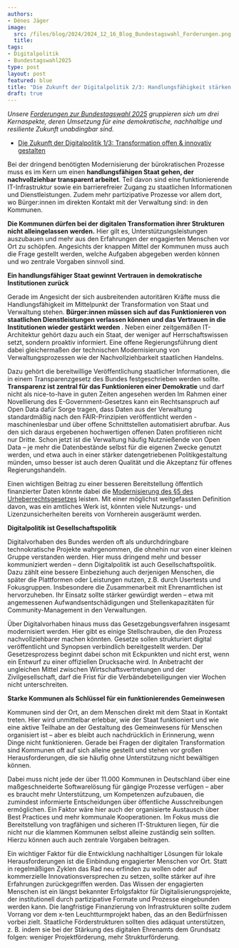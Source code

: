 ```yaml
---
authors:
- Dénes Jäger
image:
  src: /files/blog/2024/2024_12_16_Blog_Bundestagswahl_Forderungen.png
  title: 
tags:
- Digitalpolitik
- Bundestagswahl2025
type: post
layout: post
featured: blue
title: "Die Zukunft der Digitalpolitik 2/3: Handlungsfähigkeit stärken & Vertrauen zurückgewinnen"
draft: true
---
```


*Unsere [Forderungen zur Bundestagswahl 2025](https://okfn.de/publikationen/2024-okf-forderungen-bundestagswahl/) gruppieren sich um drei Kernaspekte, deren Umsetzung für eine demokratische, nachhaltige und resiliente Zukunft unabdingbar sind.*
* [ Die Zukunft der Digitalpolitik 1/3: Transformation offen & innovativ gestalten](https://okfn.de/blog/)

Bei der dringend benötigten Modernisierung der bürokratischen Prozesse muss es im Kern um einen <b>handlungsfähigen Staat gehen, der nachvollziehbar transparent arbeitet</b>. Teil davon sind eine funktionierende IT-Infrastruktur sowie ein barrierefreier Zugang zu staatlichen Informationen und Dienstleistungen. Zudem mehr partizipative Prozesse vor allem dort, wo Bürger:innen im direkten Kontakt mit der Verwaltung sind: in den Kommunen. 

<b>Die Kommunen dürfen bei der digitalen Transformation ihrer Strukturen nicht alleingelassen werden.</b> Hier gilt es, Unterstützungsleistungen auszubauen und mehr aus den Erfahrungen der engagierten Menschen vor Ort zu schöpfen. Angesichts der knappen Mittel der Kommunen muss auch die Frage gestellt werden, welche Aufgaben abgegeben werden können und wo zentrale Vorgaben sinnvoll sind.

**Ein handlungsfähiger Staat gewinnt Vertrauen in demokratische Institutionen zurück**

Gerade im Angesicht der sich ausbreitenden autoritären Kräfte muss die Handlungsfähigkeit im Mittelpunkt der Transformation von Staat und Verwaltung stehen. <b>Bürger:innen müssen sich auf das Funktionieren von staatlichen Dienstleistungen verlassen können und das Vertrauen in die Institutionen wieder gestärkt werden </b>. Neben einer zeitgemäßen IT-Architektur gehört dazu auch ein Staat, der weniger auf Herrschaftswissen setzt, sondern proaktiv informiert. Eine offene Regierungsführung dient dabei gleichermaßen der technischen Modernisierung von Verwaltungsprozessen wie der Nachvollziehbarkeit staatlichen Handelns. 

Dazu gehört die bereitwillige Veröffentlichung staatlicher Informationen, die in einem Transparenzgesetz des Bundes festgeschrieben werden sollte. <b>Transparenz ist zentral für das Funktionieren einer Demokratie</b> und darf nicht als nice-to-have in guten Zeiten angesehen werden Im Rahmen einer Novellierung des E-Government-Gesetzes kann ein Rechtsanspruch auf Open Data dafür Sorge tragen, dass Daten aus der Verwaltung standardmäßig nach den FAIR-Prinzipien veröffentlicht werden - maschinenlesbar und über offene Schnittstellen automatisiert abrufbar. Aus den sich daraus ergebenen hochwertigen offenen Daten profitieren nicht nur Dritte. Schon jetzt ist die Verwaltung häufig Nutznießende von Open Data – je mehr die Datenbestände selbst für die eigenen Zwecke genutzt werden, und etwa auch in einer stärker datengetriebenen Politikgestaltung münden, umso besser ist auch deren Qualität und die Akzeptanz für offenes Regierungshandeln.

Einen wichtigen Beitrag zu einer besseren Bereitstellung öffentlich finanzierter Daten könnte dabei die [Modernisierung des §5 des Urheberrechtsgesetzes](https://blog.wikimedia.de/2023/02/23/monsters-of-law/) leisten. Mit einer möglichst weitgefassten Definition davon, was ein amtliches Werk ist, könnten viele Nutzungs- und Lizenzunsicherheiten bereits von Vornherein ausgeräumt werden.

**Digitalpolitik ist Gesellschaftspolitik**

Digitalvorhaben des Bundes werden oft als undurchdringbare technokratische Projekte wahrgenommen, die ohnehin nur von einer kleinen Gruppe verstanden werden. Hier muss dringend mehr und besser kommuniziert werden – denn Digitalpolitik ist auch Gesellschaftspolitik. Dazu zählt eine bessere Einbeziehung  auch derjenigen Menschen, die später die Plattformen oder Leistungen nutzen, z.B. durch Usertests und Fokusgruppen. Insbesondere die Zusammenarbeit mit Ehrenamtlichen ist hervorzuheben. Ihr Einsatz sollte stärker gewürdigt werden – etwa mit angemessenen Aufwandsentschädigungen und Stellenkapazitäten für Community-Management in den Verwaltungen.

Über Digitalvorhaben hinaus muss das Gesetzgebungsverfahren insgesamt modernisiert werden. Hier gibt es einige Stellschrauben, die den Prozess nachvollziehbarer machen könnten. Gesetze sollen strukturiert digital veröffentlicht und Synopsen verbindlich bereitgestellt werden. Der Gesetzesprozess beginnt dabei schon mit Eckpunkten und nicht erst, wenn ein Entwurf zu einer offiziellen Drucksache wird. In Anbetracht der ungleichen Mittel zwischen Wirtschaftsvertretungen und der Zivilgesellschaft, darf die Frist für die Verbändebeteiligungen vier Wochen nicht unterschreiten.

**Starke Kommunen als Schlüssel für ein funktionierendes Gemeinwesen**

Kommunen sind der Ort, an dem Menschen direkt mit dem Staat in Kontakt treten. Hier wird unmittelbar erlebbar, wie der Staat funktioniert und wie eine aktive Teilhabe an der Gestaltung des Gemeinwesens für Menschen organisiert ist – aber es bleibt auch nachdrücklich in Erinnerung, wenn Dinge nicht funktionieren. Gerade bei Fragen der digitalen Transformation sind Kommunen oft auf sich alleine gestellt und stehen vor großen Herausforderungen, die sie häufig ohne Unterstützung nicht bewältigen können. 

Dabei muss nicht jede der über 11.000 Kommunen in Deutschland über eine maßgeschneiderte Softwarelösung für gängige Prozesse verfügen – aber es braucht mehr Unterstützung, um Kompetenzen aufzubauen, die zumindest informierte Entscheidungen über öffentliche Ausschreibungen ermöglichen. Ein Faktor wäre hier auch der organisierte Austausch über Best Practices und mehr kommunale Kooperationen. Im Fokus muss die Bereitstellung von tragfähigen und sicheren IT-Strukturen liegen, für die nicht nur die klammen Kommunen selbst alleine zuständig sein sollten. Hierzu können auch auch zentrale Vorgaben beitragen.

Ein wichtiger Faktor für die Entwicklung nachhaltiger Lösungen für lokale Herausforderungen ist die Einbindung engagierter Menschen vor Ort. Statt in regelmäßigen Zyklen das Rad neu erfinden zu wollen oder auf kommerzielle Innovationsversprechen zu setzen, sollte  stärker auf ihre Erfahrungen zurückgegriffen werden. Das Wissen der engagierten Menschen ist ein längst bekannter Erfolgsfaktor für Digitalisierungsprojekte, der institutionell durch partizipative Formate und Prozesse eingebunden werden kann. Die langfristige Finanzierung von Infrastrukturen sollte zudem Vorrang vor dem x-ten Leuchtturmprojekt haben, das an den Bedürfnissen vorbei zielt. Staatliche Förderstrukturen sollten dies adäquat unterstützen, z. B. indem sie bei der Stärkung des digitalen Ehrenamts dem Grundsatz folgen: weniger Projektförderung, mehr Strukturförderung. 
